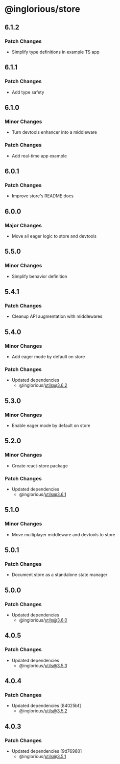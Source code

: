 # @inglorious/store

## 6.1.2

### Patch Changes

- Simplify type definitions in example TS app

## 6.1.1

### Patch Changes

- Add type safety

## 6.1.0

### Minor Changes

- Turn devtools enhancer into a middleware

### Patch Changes

- Add real-time app example

## 6.0.1

### Patch Changes

- Improve store's README docs

## 6.0.0

### Major Changes

- Move all eager logic to store and devtools

## 5.5.0

### Minor Changes

- Simplify behavior definition

## 5.4.1

### Patch Changes

- Cleanup API augmentation with middlewares

## 5.4.0

### Minor Changes

- Add eager mode by default on store

### Patch Changes

- Updated dependencies
  - @inglorious/utils@3.6.2

## 5.3.0

### Minor Changes

- Enable eager mode by default on store

## 5.2.0

### Minor Changes

- Create react-store package

### Patch Changes

- Updated dependencies
  - @inglorious/utils@3.6.1

## 5.1.0

### Minor Changes

- Move multiplayer middleware and devtools to store

## 5.0.1

### Patch Changes

- Document store as a standalone state manager

## 5.0.0

### Patch Changes

- Updated dependencies
  - @inglorious/utils@3.6.0

## 4.0.5

### Patch Changes

- Updated dependencies
  - @inglorious/utils@3.5.3

## 4.0.4

### Patch Changes

- Updated dependencies [84025bf]
  - @inglorious/utils@3.5.2

## 4.0.3

### Patch Changes

- Updated dependencies [9d76980]
  - @inglorious/utils@3.5.1
